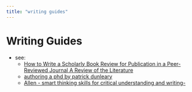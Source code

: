 ```yaml
---
title: "writing guides"
---
```


# Writing Guides

- see:
	- [How to Write a Scholarly Book Review for Publication in a Peer-Reviewed Journal A Review of the Literature](001.Notes/How%20to%20Write%20a%20Scholarly%20Book%20Review%20for%20Publication%20in%20a%20Peer-Reviewed%20Journal%20A%20Review%20of%20the%20Literature.md)
	- [authoring a phd by patrick dunleary](001.Notes/authoring%20a%20phd%20by%20patrick%20dunleary.md)
	- [Allen - smart thinking skills for critical understanding and writing-](002.LiteratureNotes/Allen%20-%20smart%20thinking%20skills%20for%20critical%20understanding%20and%20writing-.md)


